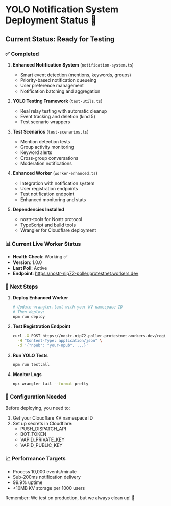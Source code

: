 # YOLO Notification System Deployment Status 🚀

## Current Status: Ready for Testing

### ✅ Completed
1. **Enhanced Notification System** (`notification-system.ts`)
   - Smart event detection (mentions, keywords, groups)
   - Priority-based notification queueing
   - User preference management
   - Notification batching and aggregation

2. **YOLO Testing Framework** (`test-utils.ts`)
   - Real relay testing with automatic cleanup
   - Event tracking and deletion (kind 5)
   - Test scenario wrappers

3. **Test Scenarios** (`test-scenarios.ts`)
   - Mention detection tests
   - Group activity monitoring
   - Keyword alerts
   - Cross-group conversations
   - Moderation notifications

4. **Enhanced Worker** (`worker-enhanced.ts`)
   - Integration with notification system
   - User registration endpoints
   - Test notification endpoint
   - Enhanced monitoring and stats

5. **Dependencies Installed**
   - nostr-tools for Nostr protocol
   - TypeScript and build tools
   - Wrangler for Cloudflare deployment

### 📊 Current Live Worker Status
- **Health Check**: Working ✅
- **Version**: 1.0.0
- **Last Poll**: Active
- **Endpoint**: https://nostr-nip72-poller.protestnet.workers.dev

### 🚀 Next Steps

1. **Deploy Enhanced Worker**
   ```bash
   # Update wrangler.toml with your KV namespace ID
   # Then deploy:
   npm run deploy
   ```

2. **Test Registration Endpoint**
   ```bash
   curl -X POST https://nostr-nip72-poller.protestnet.workers.dev/register \
     -H "Content-Type: application/json" \
     -d '{"npub": "your-npub", ...}'
   ```

3. **Run YOLO Tests**
   ```bash
   npm run test:all
   ```

4. **Monitor Logs**
   ```bash
   npx wrangler tail --format pretty
   ```

### 🔧 Configuration Needed

Before deploying, you need to:
1. Get your Cloudflare KV namespace ID
2. Set up secrets in Cloudflare:
   - PUSH_DISPATCH_API
   - BOT_TOKEN
   - VAPID_PRIVATE_KEY
   - VAPID_PUBLIC_KEY

### 📈 Performance Targets
- Process 10,000 events/minute
- Sub-200ms notification delivery
- 99.9% uptime
- <10MB KV storage per 1000 users

Remember: We test on production, but we always clean up! 🧹
